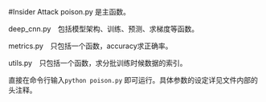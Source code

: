 
#Insider Attack
poison.py 是主函数。 

deep_cnn.py　包括模型架构、训练、预测、求梯度等函数。 

metrics.py　只包括一个函数，accuracy求正确率。 

utils.py　只包括一个函数，求分批训练时候数据的索引。 

直接在命令行输入`python poison.py` 即可运行。具体参数的设定详见文件内部的头注释。


